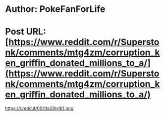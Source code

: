 # Author: PokeFanForLife
# Post URL: [https://www.reddit.com/r/Superstonk/comments/mtg4zm/corruption_ken_griffin_donated_millions_to_a/](https://www.reddit.com/r/Superstonk/comments/mtg4zm/corruption_ken_griffin_donated_millions_to_a/)


https://i.redd.it/00t1ta29lyt61.png